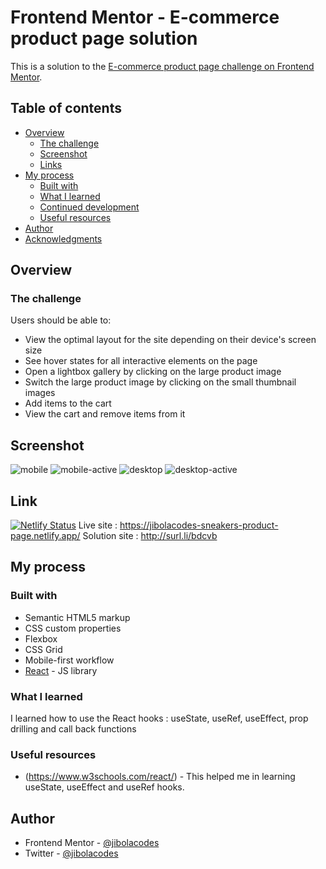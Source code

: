 # Frontend Mentor - E-commerce product page solution

This is a solution to the [E-commerce product page challenge on Frontend Mentor](https://www.frontendmentor.io/challenges/ecommerce-product-page-UPsZ9MJp6).

## Table of contents

- [Overview](#overview)
  - [The challenge](#the-challenge)
  - [Screenshot](#screenshot)
  - [Links](#links)
- [My process](#my-process)
  - [Built with](#built-with)
  - [What I learned](#what-i-learned)
  - [Continued development](#continued-development)
  - [Useful resources](#useful-resources)
- [Author](#author)
- [Acknowledgments](#acknowledgments)

## Overview

### The challenge

Users should be able to:

- View the optimal layout for the site depending on their device's screen size
- See hover states for all interactive elements on the page
- Open a lightbox gallery by clicking on the large product image
- Switch the large product image by clicking on the small thumbnail images
- Add items to the cart
- View the cart and remove items from it

## Screenshot

![mobile](src/assets/images/screenshot-mobile.png)
![mobile-active](src/assets/images/screenshot-mobile-active.png)
![desktop](src/assets/images/screenshot-desktop.png)
![desktop-active](src/assets/images/screenshot-desktop-active.png)

## Link
[![Netlify Status](https://api.netlify.com/api/v1/badges/42b3ee2a-0420-4069-a4aa-e552da3a9154/deploy-status)](https://app.netlify.com/sites/jibolacodes-sneakers-product-page/deploys)
Live site : https://jibolacodes-sneakers-product-page.netlify.app/
Solution site : http://surl.li/bdcvb

## My process

### Built with

- Semantic HTML5 markup
- CSS custom properties
- Flexbox
- CSS Grid
- Mobile-first workflow
- [React](https://reactjs.org/) - JS library

### What I learned

I learned how to use the React hooks : useState, useRef, useEffect, prop drilling and call back functions


### Useful resources

- (https://www.w3schools.com/react/) - This helped me in learning useState, useEffect and useRef hooks.

## Author

- Frontend Mentor - [@jibolacodes](https://www.frontendmentor.io/profile/jibolacodes)
- Twitter - [@jibolacodes](https://www.twitter.com/yourusername)





